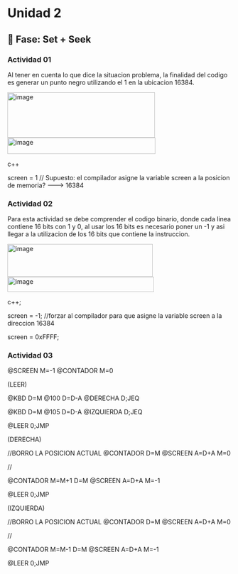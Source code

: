 # Unidad 2

## 🔎 Fase: Set + Seek

### Actividad 01

Al tener en cuenta lo que dice la situacion problema, la finalidad del codigo es generar un punto negro utilizando el 1 en la ubicacion 16384.

<img width="332" height="102" alt="image" src="https://github.com/user-attachments/assets/f96189d6-74af-4042-9d43-c40c363d92bc" />

<img width="333" height="37" alt="image" src="https://github.com/user-attachments/assets/b1954ac9-3d3e-44e4-875a-33fc840520b9" />

c++

screen = 1 // Supuesto: el compilador asigne la variable screen a la posicion de memoria? ---> 16384


### Actividad 02

Para esta actividad se debe comprender el codigo binario, donde cada linea contiene 16 bits con 1 y 0, al usar los 16 bits es necesario poner un -1 y asi llegar a la utilizacion de los 16 bits que contiene la instruccion. 

<img width="327" height="74" alt="image" src="https://github.com/user-attachments/assets/c65f2e08-14c4-4800-8f5c-b930c6e3b4bd" />

<img width="330" height="34" alt="image" src="https://github.com/user-attachments/assets/da2ae96e-0f94-49a9-ad7e-be729485d28a" />

c++;

screen = -1; //forzar al compilador para que asigne la variable screen a la direccion 16384

screen = 0xFFFF;

### Actividad 03
@SCREEN
M=-1
@CONTADOR
M=0

(LEER)

@KBD
D=M
@100
D=D-A
@DERECHA
D;JEQ


@KBD
D=M
@105
D=D-A
@IZQUIERDA
D;JEQ

@LEER
0;JMP

(DERECHA)

//BORRO LA POSICION ACTUAL
@CONTADOR
D=M
@SCREEN
A=D+A
M=0

//

@CONTADOR
M=M+1
D=M
@SCREEN
A=D+A
M=-1

@LEER
0;JMP


(IZQUIERDA)

//BORRO LA POSICION ACTUAL
@CONTADOR
D=M
@SCREEN
A=D+A
M=0

//

@CONTADOR
M=M-1
D=M
@SCREEN
A=D+A
M=-1

@LEER
0;JMP

